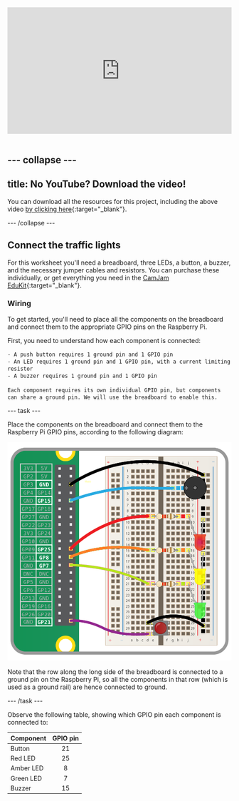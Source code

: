 <html>
  <div style="position: relative; overflow: hidden; padding-top: 56.25%;">
    <iframe style="position: absolute; top: 0; left: 0; right: 0; width: 100%; height: 100%; border: none;" src="https://www.youtube.com/embed/XXXXXXXXX?rel=0&cc_load_policy=1" allowfullscreen allow="accelerometer; autoplay; clipboard-write; encrypted-media; gyroscope; picture-in-picture; web-share">
    </iframe>
  </div><br>
</html>

--- collapse ---
---
title: No YouTube? Download the video!
---

You can download all the resources for this project, including the above video [by clicking here](https://projects.raspberrypi.org/en/projects/rpi-traffic-lights-go){:target="_blank"}. 


--- /collapse ---

## Connect the traffic lights

For this worksheet you'll need a breadboard, three LEDs, a button, a buzzer, and the necessary jumper cables and resistors. You can purchase these individually, or get everything you need in the [CamJam EduKit](https://thepihut.com/products/camjam-edukit){:target="_blank"}.

### Wiring

To get started, you'll need to place all the components on the breadboard and connect them to the appropriate GPIO pins on the Raspberry Pi.

First, you need to understand how each component is connected:

    - A push button requires 1 ground pin and 1 GPIO pin
    - An LED requires 1 ground pin and 1 GPIO pin, with a current limiting resistor
    - A buzzer requires 1 ground pin and 1 GPIO pin

    Each component requires its own individual GPIO pin, but components can share a ground pin. We will use the breadboard to enable this.
    
--- task ---

Place the components on the breadboard and connect them to the Raspberry Pi GPIO pins, according to the following diagram:

![GPIO diagram](images/camjam1wiring.png)

Note that the row along the long side of the breadboard is connected to a ground pin on the Raspberry Pi, so all the components in that row (which is used as a ground rail) are hence connected to ground.

--- /task ---


Observe the following table, showing which GPIO pin each component is connected to:

| Component | GPIO pin |
| --------- | :------: |
| Button    | 21       |
| Red LED   | 25       |
| Amber LED | 8        |
| Green LED | 7        |
| Buzzer    | 15       |
